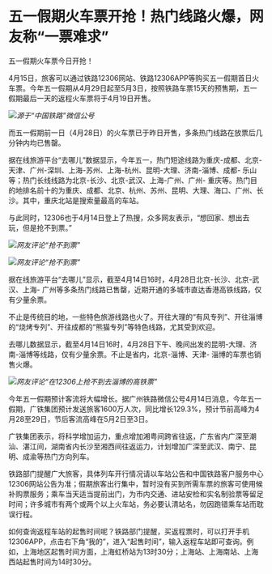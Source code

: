 # 五一假期火车票开抢！热门线路火爆，网友称“一票难求”

五一假期火车票今日开抢！

4月15日，旅客可以通过铁路12306网站、铁路12306APP等购买五一假期首日火车票。今年五一假期从4月29日起至5月3日，按照铁路车票15天的预售期，五一假期最后一天的返程火车票将于4月19日开售。

![](https://inews.gtimg.com/om_bt/O27xEoM2DQJWNu_aZNJlUauxWnhOEz0lP6w_EnEvMhKXkAA/1000)_源于“中国铁路”微信公号_

而五一假期前一日（4月28日）的火车票已于昨日开售，多条热门线路在放票后几分钟内均已售罄。

据在线旅游平台“去哪儿”数据显示，今年五一，热门短途线路为重庆-成都、北京-天津、广州-深圳、上海-苏州、上海-杭州、昆明-大理、济南-淄博、成都-
乐山等；热门长线线路为北京-长沙、北京-武汉、上海-广州、广州-
重庆等。热门目的地排名前十的为重庆、成都、北京、杭州、苏州、昆明、大理、海口、广州、长沙。其中，重庆北站是搜索量最高的车站。

与此同时，12306也于4月14日登上了热搜，众多网友表示，“想回家、想出去玩，但是抢不到票。”

![](https://inews.gtimg.com/om_bt/Ocsi_dzTpzJDLX7hFYOcxId4E4sDmq9w6uxjKbrhu2DNUAA/1000)_网友评论“抢不到票”_

![](https://inews.gtimg.com/om_bt/OSDl1WvZDGlUwadjba7he3XoN2k9C86MCMdj0LQnevniQAA/1000)_网友评论“抢不到票”_

据在线旅游平台“去哪儿”显示，截至4月14日16时，4月28日北京-长沙、北京-武汉、上海-
广州等多条热门线路已售罄，近期开通的多城市直达香港高铁线路，仅有少量余票。

不止是传统目的地，一些特色旅游线路也火了。开往大理的“有风专列”、开往淄博的“烧烤专列”、开往成都的“熊猫专列”等特色线路，尤其受到欢迎。

去哪儿数据显示，截至4月14日16时，4月28日下午、晚间出发的昆明-大理、济南-淄博等线路，仅有少量余票。不止是省内，北京-淄博、天津-
淄博的车票也销售火爆。

![](https://inews.gtimg.com/om_bt/OHLGAqPef8uNfqk7BDSnTzFrOEBnt6qcAhpEV-v05BsOAAA/1000)_网友评论“在12306上抢不到去淄博的高铁票”_

今年五一假期预计客流将大幅增长。据广州铁路微信公号4月14日消息，今年五一假期，广铁集团预计发送旅客1600万人次，同比增长129.3%，预计节前高峰为4月28至29日，节后客流高峰在5月2日至3日。

广铁集团表示，将科学增加运力，重点增加湘粤间跨省往返，广东省内广深至潮汕、湛江间，湖南省内长沙至湘西间往返运力，计划增加广深至武汉、南宁、昆明、成渝等热门方向列车。

铁路部门提醒广大旅客，具体列车开行情况请以车站公告和中国铁路客户服务中心12306网站公告为准；假期旅客出行集中，暂时没有买到所需车票的旅客可使用候补购票服务；乘车当天适当提前出门，为市内交通、进站安检和实名制验票等留足时间；许多城市有两个或两个以上火车站，务必要认清站名，勿因跑错乘车站而耽误行程。

如何查询返程车站的起售时间呢？铁路部门提醒，买返程票时，可以打开手机12306APP，点击右下角“我的”，进入“起售时间”，输入返程车站即可查询。例如，上海地区起售时间方面，上海虹桥站为13时30分；上海站、上海南站、上海西站起售时间为14时30分。

